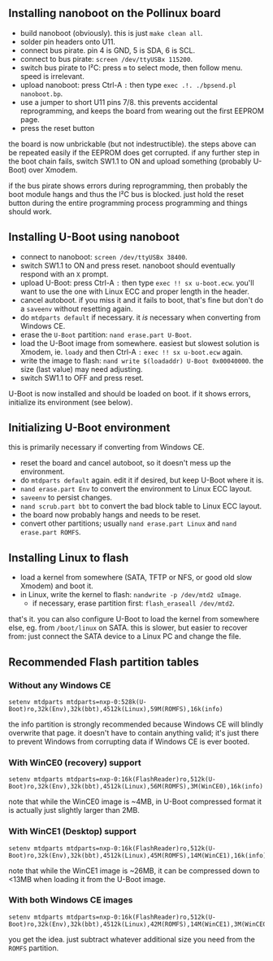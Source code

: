 ## Installing nanoboot on the Pollinux board

* build nanoboot (obviously). this is just `make clean all`.
* solder pin headers onto U11.
* connect bus pirate. pin 4 is GND, 5 is SDA, 6 is SCL.
* connect to bus pirate: `screen /dev/ttyUSBx 115200`.
* switch bus pirate to I²C: press `m` to select mode, then follow menu. speed is irrelevant.
* upload nanoboot: press Ctrl-A `:` then type `exec .!. ./bpsend.pl nanoboot.bp`.
* use a jumper to short U11 pins 7/8. this prevents accidental reprogramming, and keeps the board from wearing out the first EEPROM page.
* press the reset button

the board is now unbrickable (but not indestructible). the steps above can be repeated easily if the EEPROM does get corrupted. if any further step in the boot chain fails, switch SW1.1 to ON and upload something (probably U-Boot) over Xmodem.

if the bus pirate shows errors during reprogramming, then probably the boot module hangs and thus the I²C bus is blocked. just hold the reset button during the entire programming process programming and things should work.

## Installing U-Boot using nanoboot

* connect to nanoboot: `screen /dev/ttyUSBx 38400`.
* switch SW1.1 to ON and press reset. nanoboot should eventually respond with an `X` prompt.
* upload U-Boot: press Ctrl-A `:` then type `exec !! sx u-boot.ecw`. you'll want to use the one with Linux ECC and proper length in the header.
* cancel autoboot. if you miss it and it fails to boot, that's fine but don't do a `saveenv` without resetting again.
* do `mtdparts default` if necessary. it *is* necessary when converting from Windows CE.
* erase the `U-Boot` partition: `nand erase.part U-Boot`.
* load the U-Boot image from somewhere. easiest but slowest solution is Xmodem, ie. `loady` and then Ctrl-A `:` `exec !! sx u-boot.ecw` again.
* write the image to flash: `nand write $(loadaddr) U-Boot 0x00040000`. the size (last value) may need adjusting.
* switch SW1.1 to OFF and press reset.

U-Boot is now installed and should be loaded on boot. if it shows errors, initialize its environment (see below).

## Initializing U-Boot environment

this is primarily necessary if converting from Windows CE.

* reset the board and cancel autoboot, so it doesn't mess up the environment.
* do `mtdparts default` again. edit it if desired, but keep U-Boot where it is.
* `nand erase.part Env` to convert the environment to Linux ECC layout.
* `saveenv` to persist changes.
* `nand scrub.part bbt` to convert the bad block table to Linux ECC layout.
* the board now probably hangs and needs to be reset.
* convert other partitions; usually `nand erase.part Linux` and `nand erase.part ROMFS`.

## Installing Linux to flash

* load a kernel from somewhere (SATA, TFTP or NFS, or good old slow Xmodem) and boot it.
* in Linux, write the kernel to flash: `nandwrite -p /dev/mtd2 uImage`.
	* if necessary, erase partition first: `flash_eraseall /dev/mtd2`.

that's it. you can also configure U-Boot to load the kernel from somewhere else, eg. from `/boot/linux` on SATA. this is slower, but easier to recover from: just connect the SATA device to a Linux PC and change the file.

## Recommended Flash partition tables

### Without any Windows CE

```
setenv mtdparts mtdparts=nxp-0:528k(U-Boot)ro,32k(Env),32k(bbt),4512k(Linux),59M(ROMFS),16k(info)
```

the info partition is strongly recommended because Windows CE will blindly overwrite that page. it doesn't have to contain anything valid; it's just there to prevent Windows from corrupting data if Windows CE is ever booted.

### With WinCE0 (recovery) support

```
setenv mtdparts mtdparts=nxp-0:16k(FlashReader)ro,512k(U-Boot)ro,32k(Env),32k(bbt),4512k(Linux),56M(ROMFS),3M(WinCE0),16k(info)
```

note that while the WinCE0 image is ~4MB, in U-Boot compressed format it is actually just slightly larger than 2MB.

### With WinCE1 (Desktop) support

```
setenv mtdparts mtdparts=nxp-0:16k(FlashReader)ro,512k(U-Boot)ro,32k(Env),32k(bbt),4512k(Linux),45M(ROMFS),14M(WinCE1),16k(info)
```

note that while the WinCE1 image is ~26MB, it can be compressed down to <13MB when loading it from the U-Boot image.

### With both Windows CE images

```
setenv mtdparts mtdparts=nxp-0:16k(FlashReader)ro,512k(U-Boot)ro,32k(Env),32k(bbt),4512k(Linux),42M(ROMFS),14M(WinCE1),3M(WinCE0),16k(info)
```

you get the idea. just subtract whatever additional size you need from the `ROMFS` partition.
